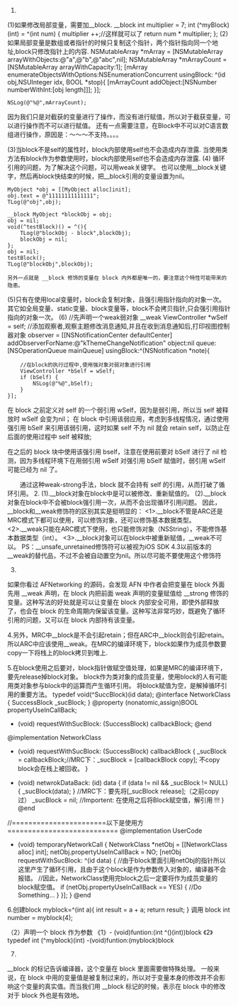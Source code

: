 1.
(1)如果修改局部变量，需要加__block.
__block int multiplier = 7;
     int (^myBlock)(int) = ^(int num) {
         multiplier ++;//这样就可以了
         return num * multiplier;
     };
(2)如果局部变量是数组或者指针的时候只复制这个指针，两个指针指向同一个地址,block只修改指针上的内容.
NSMutableArray *mArray = [NSMutableArray arrayWithObjects:@"a",@"b",@"abc",nil];
    NSMutableArray *mArrayCount = [NSMutableArray arrayWithCapacity:1];
    [mArray enumerateObjectsWithOptions:NSEnumerationConcurrent usingBlock: ^(id obj,NSUInteger idx, BOOL *stop){
        [mArrayCount addObject:[NSNumber numberWithInt:[obj length]]];
    }];
   
    NSLog(@"%@",mArrayCount);
 因为我们只是对截获的变量进行了操作，而没有进行赋值，所以对于截获变量，可以进行操作而不可以进行赋值。
 还有一点需要注意，在Block中不可以对C语言数组进行操作，原因是：～～～不支持。。。。
 
 (3)当block不是self的属性时，block内部使用self也不会造成内存泄露.
 当使用类方法有block作为参数使用时，block内部使用self也不会造成内存泄露.
(4) 
循环引用的问题，为了解决这个问题，可以用weak关键字。
也可以使用__block关键字，然后再block快结束的时候，把__block引用的变量设置为nil。

    MyObject *obj = [[MyObject alloc]init];  
    obj.text = @"11111111111111";  
    TLog(@"obj",obj);  
      
    __block MyObject *blockObj = obj;  
    obj = nil;  
    void(^testBlock)() = ^(){  
        TLog(@"blockObj - block",blockObj);  
        blockObj = nil;  
    };  
    obj = nil;  
    testBlock();  
    TLog(@"blockObj",blockObj);
    
    另外一点就是 __block 修饰的变量在 block 内外都是唯一的，要注意这个特性可能带来的隐患。
(5)只有在使用local变量时，block会复制对象，且强引用指针指向的对象一次。其它如全局变量、static变量、block变量等，block不会拷贝指针,只会强引用指针指向的对象一次。
(6)
//先声明一个weak弱对象
    __weak ViewController *wSelf = self;
    //添加观察者,观察主题修改消息通知,并且在收到消息通知后,打印视图控制器对象
    observer = [[NSNotificationCenter defaultCenter] addObserverForName:@"kThemeChangeNotification" object:nil queue:[NSOperationQueue mainQueue] usingBlock:^(NSNotification *note){

        //在block的执行过程中,使用强对象对弱对象进行引用
        ViewController *bSelf = wSelf;
        if (bSelf) {
            NSLog(@"%@",bSelf);
        }
    }];
 
在 block 之前定义对 self 的一个弱引用 wSelf，因为是弱引用，所以当 self 被释放时 wSelf 会变为nil；
在 block 中引用该弱应用，考虑到多线程情况，通过使用强引用 bSelf 来引用该弱引用，这时如果 self 不为 nil 就会 retain self，以防止在后面的使用过程中 self 被释放;

在之后的 block 块中使用该强引用 bself，注意在使用前要对 bSelf 进行了 nil 检测，因为多线程环境下在用弱引用 wSelf 对强引用 bSelf 赋值时，弱引用 wSelf 可能已经为 nil 了。

　　通过这种weak-strong手法，block 就不会持有 self 的引用，从而打破了循环引用。
2.
(1).__block对象在block中是可以被修改、重新赋值的。
(2).__block对象在block中不会被block强引用一次，从而不会出现循环引用问题。
因此，__block和__weak修饰符的区别其实是挺明显的：
<1>.__block不管是ARC还是MRC模式下都可以使用，可以修饰对象，还可以修饰基本数据类型。
<2>.__weak只能在ARC模式下使用，也只能修饰对象（NSString），不能修饰基本数据类型（int）。
<3>.__block对象可以在block中被重新赋值，__weak不可以。
PS：__unsafe_unretained修饰符可以被视为iOS SDK 4.3以前版本的__weak的替代品，不过不会被自动置空为nil。所以尽可能不要使用这个修饰符

3.
如果你看过 AFNetworking 的源码，会发现 AFN 中作者会把变量在 block 外面先用 __weak 声明，在 block 内把前面 weak 声明的变量赋值给 __strong 修饰的变量。这种写法的好处就是可以让变量在 block 内部安全可用，即使外部释放了，也会在 block 的生命周期内保留该变量。这种写法非常巧妙，既避免了循环引用的问题，又可以在 block 内部持有该变量。


4.另外，MRC中__block是不会引起retain；但在ARC中__block则会引起retain。所以ARC中应该使用__weak。在MRC的编译环境下，block如果作为成员参数要copy一下将栈上的block拷贝到堆上.

5.在block使用之后要对，block指针做赋空值处理，如果是MRC的编译环境下，要先release掉block对象。
block作为类对象的成员变量，使用block的人有可能用类对象参与block中的运算而产生循环引用。
将block赋值为空，是解掉循环引用的重要方法。
typedef void(^SuccBlock)(id data);
@interface NetworkClass {
    SuccessBlock _sucBlock;
}
@property (nonatomic,assign)BOOL propertyUseInCallBack;
- (void) requestWithSucBlock: (SuccessBlock) callbackBlock;
@end
 
@implementation NetworkClass
- (void) requestWithSucBlock: (SuccessBlock) callbackBlock {
    _sucBlock = callbackBlock;//MRC下：_sucBlock = [callbackBlock copy]; 不copy block会在栈上被回收。
}
 
- (void) netwrokDataBack: (id) data {
    if (data != nil && _sucBlock != NULL) {
        _sucBlock(data);
    }
    //MRC下：要先将[_sucBlock release];（之前copy过）
    _sucBlock = nil; //Importent: 在使用之后将Block赋空值，解引用 !!!
}
@end
 
//=======================以下是使用方===========================
@implementation UserCode
- (void) temporaryNetworkCall
{
    NetworkClass *netObj = [[NetworkClass alloc] init];
    netObj.propertyUseInCallBack = NO;
    [netObj requestWithSucBlock: ^(id data) {
        //由于block里面引用netObj的指针所以这里产生了循环引用，且由于这个block是作为参数传入对象的，编译器不会报错。
        //因此，NetworkClass使用完block之后一定要将作为成员变量的block赋空值。
        if (netObj.propertyUseInCallBack == YES) {
            //Do Something...
        }
    }];
}
@end

6.创建block
myblock=^(int a){
	int result = a + a;
	return result;
}
 调用 block
int number = myblock(4); 

（2）声明一个 block 作为参数 
《1》- (void)funtion:(int ^()(int))block
《2》typedef int (^myblock)(int)
-(void)funtion:(myblock)block

7.
__block 的标记告诉编译器，这个变量在 block 里面需要做特殊处理。
一般来说，在 block 中用的变量值是被复制过来的，所以对于变量本身的修改并不会影响这个变量的真实值。而当我们用 __block 标记的时候，表示在 block 中的修改对于 block 外也是有效地。













